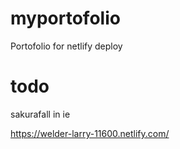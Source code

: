 # myportofolio
Portofolio for netlify deploy

# todo
sakurafall in ie

https://welder-larry-11600.netlify.com/